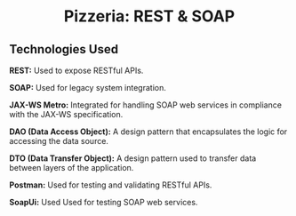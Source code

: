 <h1 align="center" id="title">Pizzeria: REST & SOAP</h1>

<h2>Technologies Used</h2>
<p id="description"><b>REST:</b> Used to expose RESTful APIs.</p>
<p id="description"><b>SOAP:</b> Used for legacy system integration.</p>
<p id="description"><b>JAX-WS Metro:</b> Integrated for handling SOAP web services in compliance with the JAX-WS specification.</p>
<p id="description"><b>DAO (Data Access Object):</b> A design pattern that encapsulates the logic for accessing the data source.</p>
<p id="description"><b>DTO (Data Transfer Object):</b> A design pattern used to transfer data between layers of the application.</p>
<p id="description"><b>Postman:</b> Used for testing and validating RESTful APIs.</p>
<p id="description"><b>SoapUi:</b> Used Used for testing SOAP web services.</p>

